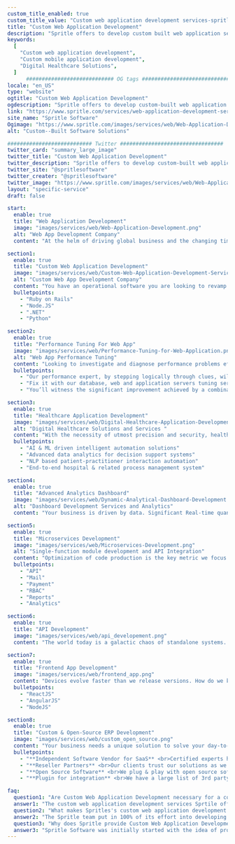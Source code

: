 ```yaml
---
custom_title_enabled: true
custom_title_value: "Custom web application development services-spritle.com"
title: "Custom Web Application Development"
description: "Spritle offers to develop custom built web application services, SaaS apps development services, Healthcare applications and much more. Get in touch with experts."
keywords:
  [
    "Custom web application development",
    "Custom mobile application development",
    "Digital Healthcare Solutions",
  ]
      ############################ OG tags #################################
locale: "en_US"
type: "website"
ogtitle: "Custom Web Application Development"  
ogdescription: "Spritle offers to develop custom-built web application services, SaaS apps development services, Healthcare applications, and much more. Get in touch with experts."
link: "https://www.spritle.com/services/web-application-development-services/"
site_name: "Spritle Software"
Ogimage: "https://www.spritle.com/images/services/web/Web-Application-Development.png.pagespeed.ce.klwBPCz1ud.png"
alt: "Custom--Built Software Solutions" 

########################### Twitter #################################
twitter_card: "summary_large_image"
twitter_title: "Custom Web Application Development" 
twitter_description: "Spritle offers to develop custom-built web application services, SaaS apps development services, Healthcare applications, and much more. Get in touch with experts."
twitter_site: "@spritlesoftware"
twitter_creater: "@spritlesoftware"
twitter_image: "https://www.spritle.com/images/services/web/Web-Application-Development.png.pagespeed.ce.klwBPCz1ud.png" 
layout: "specific-service"
draft: false

start:
  enable: true
  title: "Web Application Development"
  image: "images/services/web/Web-Application-Development.png"
  alt: "Web App Development Company"
  content: "At the helm of driving global business and the changing times is web development. Working with some of the largest enterprises and startups has aided us to evolve into an innovation lab, bringing out cutting edge technology applications that drive businesses. We are premium consultants, industry experts and pioneers to build on Ruby and Rails, NodeJS and more."

section1:
  enable: true
  title: "Custom Web Application Development"
  image: "images/services/web/Custom-Web-Application-Development-Services.png"
  alt: "Custom Web App Development Company"
  content: "You have an operational software you are looking to revamp for optimizing your business, or a detailed requirement document of what you need built, or just an idea. Meet our analysts & architects who are the best in the biz to understand your needs and built the most optimal & viable solution tailored to suit you."
  bulletpoints:
    - "Ruby on Rails"
    - "Node.JS"
    - ".NET"
    - "Python"

section2:
  enable: true
  title: "Performance Tuning For Web App"
  image: "images/services/web/Performance-Tuning-for-Web-Application.png"
  alt: "Web App Performance Tuning"
  content: "Looking to investigate and diagnose performance problems efficiently. Bottlenecks occur during performance testing and load testing or performance modelling exercises or just anytime in your production environment."
  bulletpoints:
    - "Our performance expert, by stepping logically through clues, will be able to narrow down the area causing the problem"
    - "Fix it with our database, web and application servers tuning services"
    - "You’ll witness the significant improvement achieved by a combination of database configuration changes with tuning of application queries"

section3:
  enable: true
  title: "Healthcare Application Development"
  image: "images/services/web/Digital-Healthcare-Application-Development.png"
  alt: "Digital Healthcare Solutions and Services "
  content: "With the necessity of utmost precision and security, healthcare technology is driven by the cutting edge innovation of today. Our acclaimed domain experts have built superior applications driving hospitals, practitioners and patience to effectively manage wellness-as-a-service."
  bulletpoints:
    - "AI & ML driven intelligent automation solutions"
    - "Advanced data analytics for decision support systems"
    - "NLP based patient-practitioner interaction automation"
    - "End-to-end hospital & related process management system"

section4:
  enable: true
  title: "Advanced Analytics Dashboard"
  image: "images/services/web/Dynamic-Analytical-Dashboard-Development.png"
  alt: "Dashboard Development Services and Analytics"
  content: "Your business is driven by data. Significant Real-time quantitative analysis of your operational performance helps to capitalize on the power of numbers to derive insights. Our Data scientists have brought out some of the most eloquent analytical dashboard and give you the power to visualize hundreds of metrics into meaningful information."

section5:
  enable: true
  title: "Microservices Development"
  image: "images/services/web/Microservices-Development.png"
  alt: "Single-function module development and API Integration"
  content: "Optimization of code production is the key metric we focus as a team to most efficiently deliver great quality output. Going with Microservices framework and building independently deployable, modular service containers enables communicates through a well-defined, lightweight mechanism. We have solid experience bringing out some great case studies working with Microservices with Ruby on Rails and NodeJS."
  bulletpoints:
    - "API"
    - "Mail"
    - "Payment"
    - "RBAC"
    - "Reports"
    - "Analytics"

section6:
  enable: true
  title: "API Development"
  image: "images/services/web/api_developement.png"
  content: "The world today is a galactic chaos of standalone systems. Solutions cant operate effectively without external modular dependencies. The core of every software product is the collection of a network of API that seamlessly work in order to enable a handshake between these Individual building blocks. Work with our API architects and see how we plan and execute complex integration."

section7:
  enable: true
  title: "Frontend App Development"
  image: "images/services/web/frontend_app.png"
  content: "Devices evolve faster than we release versions. How do we keep up to the changing frontend needs. Going responsive and with a mobile first approach has helped us to build some of the best frontend interfaces with rich user experience to keep you glued to the screens."
  bulletpoints:
    - "ReactJS"
    - "AngularJS"
    - "NodeJS"

section8:
  enable: true
  title: "Custom & Open-Source ERP Development"
  image: "images/services/web/custom_open_source.png"
  content: "Your business needs a unique solution to solve your day-to-day process related problems and effectively improving production quality and quality. In most cases you need a tailored piece that fits your process. But most other cases, there are several Open source software and SaaS products that already have a cost effective and efficient solution that would fit your needs. Talk to our analysts who always research all available solutions in the market before they pitch anything to you."
  bulletpoints:
    - "**Independent Software Vendor for SaaS** <br>Certified experts here to support clients for the last mile customization of a pre defined solution"
    - "**Reseller Partners** <br>Our clients trust our solutions as we always suggest the best and most feasible solutions to them."
    - "**Open Source Software** <br>We plug & play with open source software for requirement and have built robust enterprise"
    - "**Plugin for integration** <br>We have a large list of 3rd party module integration Plug-ins we have built for several Saas"

faq:
  question1: "Are Custom Web Application Development necessary for a company?"
  answer1: "The custom web application development services Sprtile offers, help you create a presence of your company on the internet. Given the world is now quickly adapting to the use of online platforms, it is ideal that you have your own custom web application development to increase your customer base."
  question2: "What makes Spritles's custom web application development services better than the others?"
  answer2: "The Spritle team put in 100% of its effort into developing a web application that would not only satisfy all your needs but also tick all the boxes that are necessary in order to make an effective yet practical and functional custom web application."
  question3: "Why does Spritle provide Custom Web Application Development Services?"
  answer3: "Spritle Software was initially started with the idea of providing not only custom web application development services but also various other software solutions that vary based on needs. The reason for then to deal with this sector as well is solely because of the demand."
---
```

